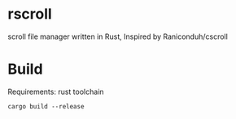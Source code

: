# rscroll

scroll file manager written in Rust, Inspired by Raniconduh/cscroll

# Build

Requirements: rust toolchain

```
cargo build --release
```
